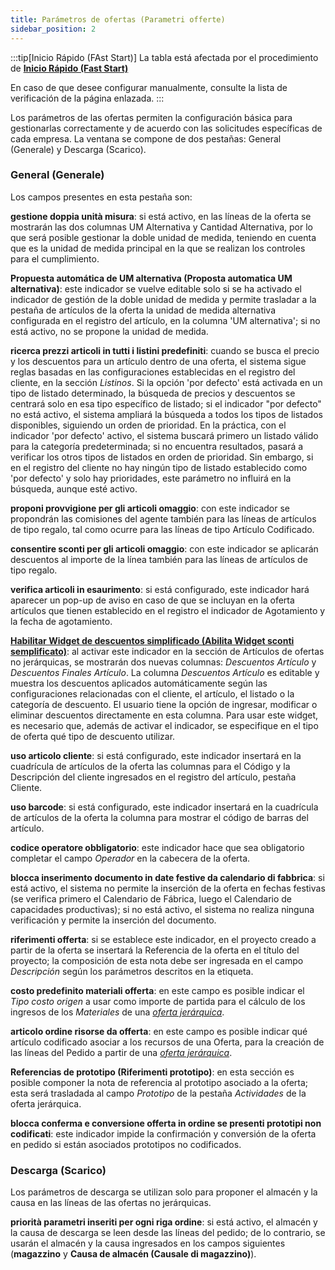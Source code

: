 ```yaml
---
title: Parámetros de ofertas (Parametri offerte)
sidebar_position: 2
---
```


:::tip[Inicio Rápido (FAst Start)]
La tabla está afectada por el procedimiento de [**Inicio Rápido (Fast Start)**](/docs/guide/fast-start)

En caso de que desee configurar manualmente, consulte la lista de verificación de la página enlazada.
:::

Los parámetros de las ofertas permiten la configuración básica para gestionarlas correctamente y de acuerdo con las solicitudes específicas de cada empresa. La ventana se compone de dos pestañas: General (Generale) y Descarga (Scarico).

### General (Generale)

Los campos presentes en esta pestaña son:

**gestione doppia unità misura**: si está activo, en las líneas de la oferta se mostrarán las dos columnas UM Alternativa y Cantidad Alternativa, por lo que será posible gestionar la doble unidad de medida, teniendo en cuenta que es la unidad de medida principal en la que se realizan los controles para el cumplimiento.

**Propuesta automática de UM alternativa (Proposta automatica UM alternativa)**: este indicador se vuelve editable solo si se ha activado el indicador de gestión de la doble unidad de medida y permite trasladar a la pestaña de artículos de la oferta la unidad de medida alternativa configurada en el registro del artículo, en la columna 'UM alternativa'; si no está activo, no se propone la unidad de medida.

**ricerca prezzi articoli in tutti i listini predefiniti**: cuando se busca el precio y los descuentos para un artículo dentro de una oferta, el sistema sigue reglas basadas en las configuraciones establecidas en el registro del cliente, en la sección *Listinos*. Si la opción 'por defecto' está activada en un tipo de listado determinado, la búsqueda de precios y descuentos se centrará solo en esa tipo específico de listado; si el indicador "por defecto" no está activo, el sistema ampliará la búsqueda a todos los tipos de listados disponibles, siguiendo un orden de prioridad. En la práctica, con el indicador 'por defecto' activo, el sistema buscará primero un listado válido para la categoría predeterminada; si no encuentra resultados, pasará a verificar los otros tipos de listados en orden de prioridad. Sin embargo, si en el registro del cliente no hay ningún tipo de listado establecido como 'por defecto' y solo hay prioridades, este parámetro no influirá en la búsqueda, aunque esté activo.

**proponi provvigione per gli articoli omaggio**: con este indicador se propondrán las comisiones del agente también para las líneas de artículos de tipo regalo, tal como ocurre para las líneas de tipo Artículo Codificado.

**consentire sconti per gli articoli omaggio**: con este indicador se aplicarán descuentos al importe de la línea también para las líneas de artículos de tipo regalo.

**verifica articoli in esaurimento**: si está configurado, este indicador hará aparecer un pop-up de aviso en caso de que se incluyan en la oferta artículos que tienen establecido en el registro el indicador de Agotamiento y la fecha de agotamiento.

**[Habilitar Widget de descuentos simplificado (Abilita Widget sconti semplificato)](/docs/sales/sales-flow/discount-widget)**: al activar este indicador en la sección de Artículos de ofertas no jerárquicas, se mostrarán dos nuevas columnas: *Descuentos Artículo* y *Descuentos Finales Artículo*. La columna *Descuentos Artículo* es editable y muestra los descuentos aplicados automáticamente según las configuraciones relacionadas con el cliente, el artículo, el listado o la categoría de descuento. El usuario tiene la opción de ingresar, modificar o eliminar descuentos directamente en esta columna. Para usar este widget, es necesario que, además de activar el indicador, se especifique en el tipo de oferta qué tipo de descuento utilizar.

**uso articolo cliente**: si está configurado, este indicador insertará en la cuadrícula de artículos de la oferta las columnas para el Código y la Descripción del cliente ingresados en el registro del artículo, pestaña Cliente.

**uso barcode**: si está configurado, este indicador insertará en la cuadrícula de artículos de la oferta la columna para mostrar el código de barras del artículo.

**codice operatore obbligatorio**: este indicador hace que sea obligatorio completar el campo *Operador* en la cabecera de la oferta.

**blocca inserimento documento in date festive da calendario di fabbrica**: si está activo, el sistema no permite la inserción de la oferta en fechas festivas (se verifica primero el Calendario de Fábrica, luego el Calendario de capacidades productivas); si no está activo, el sistema no realiza ninguna verificación y permite la inserción del documento.

**riferimenti offerta**: si se establece este indicador, en el proyecto creado a partir de la oferta se insertará la Referencia de la oferta en el título del proyecto; la composición de esta nota debe ser ingresada en el campo *Descripción* según los parámetros descritos en la etiqueta.

**costo predefinito materiali offerta**: en este campo es posible indicar el *Tipo costo origen* a usar como importe de partida para el cálculo de los ingresos de los *Materiales* de una *[oferta jerárquica](/docs/sales/offers/insert-offer)*.

**articolo ordine risorse da offerta**: en este campo es posible indicar qué artículo codificado asociar a los recursos de una Oferta, para la creación de las líneas del Pedido a partir de una *[oferta jerárquica](/docs/sales/offers/insert-offer)*.

**Referencias de prototipo (Riferimenti prototipo)**: en esta sección es posible componer la nota de referencia al prototipo asociado a la oferta; esta será trasladada al campo *Prototipo* de la pestaña *Actividades* de la oferta jerárquica.

**blocca conferma e conversione offerta in ordine se presenti prototipi non codificati**: este indicador impide la confirmación y conversión de la oferta en pedido si están asociados prototipos no codificados.

### Descarga (Scarico)

Los parámetros de descarga se utilizan solo para proponer el almacén y la causa en las líneas de las ofertas no jerárquicas.

**priorità parametri inseriti per ogni riga ordine**: si está activo, el almacén y la causa de descarga se leen desde las líneas del pedido; de lo contrario, se usarán el almacén y la causa ingresados en los campos siguientes (**magazzino** y **Causa de almacén (Causale di magazzino)**).